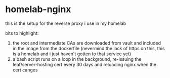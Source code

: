 # homelab-nginx
this is the setup for the reverse proxy i use in my homelab

bits to highlight:

1) the root and intermediate CAs are downloaded from vault and included in the image from the dockerfile (nevermind the lack of https on this, this is a homelab and i just haven't gotten to that service yet)
2) a bash script runs on a loop in the background, re-issuing the leaf/server-hosting cert every 30 days and reloading nginx when the cert canges